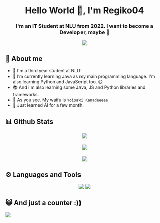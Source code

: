 <h1 align="center">Hello World 👋, I'm Regiko04</h1>
<h3 align="center">I'm an IT Student at NLU from 2022. I want to become a Developer, maybe 🥹</h3>
<div align="center"><img src="https://64.media.tumblr.com/a46f4b71c5219602e9c3877aa99d36e7/21e774b1b86bfac2-46/s640x960/80348acbb95a8bbbe993dc68a2a37e04b5a201dd.gif"></div>

## 🤗 About me
- 🏫 I'm a third year student at NLU
- 🌱 I’m currently learning Java as my main programming language. I'm also learning Python and JavaScript too. 😃
- 📚 And i'm also learning some Java, JS and Python libraries and frameworks.
- 🥰 As you see. My waifu is `Yoisaki Kanadeeeee`
- 🤖 Just learned AI for a few month.

## 📊 Github Stats
<div align="center"><img src="https://github-readme-stats.vercel.app/api?username=Riiichan04&show_icons=true&theme=react"/></div>
ㅤ
<div align="center"><img src="https://streak-stats.demolab.com/?user=Riiichan04&theme=react"/></div>
ㅤ
<div align="center"><img src="https://github-readme-stats.vercel.app/api/top-langs/?username=Riiichan04&layout=donut&langs_count=8&hide=tsql&theme=react" /></div>

## ⚙️ Languages and Tools
<p align="center">
  <img src="https://skillicons.dev/icons?i=java,python,django,html,css,js,react,nodejs,express,jquery,ts,bootstrap&perline=6">
  <img src="https://go-skill-icons.vercel.app/api/icons?i=discordjs,jupyter,sqlserver,mysql,mongodb,materialui,github,git&perline=6">
</p>

## 😺 And just a counter :))
<p><img src="https://komarev.com/ghpvc/?username=riiichan04&color=brightgreen"></p>
